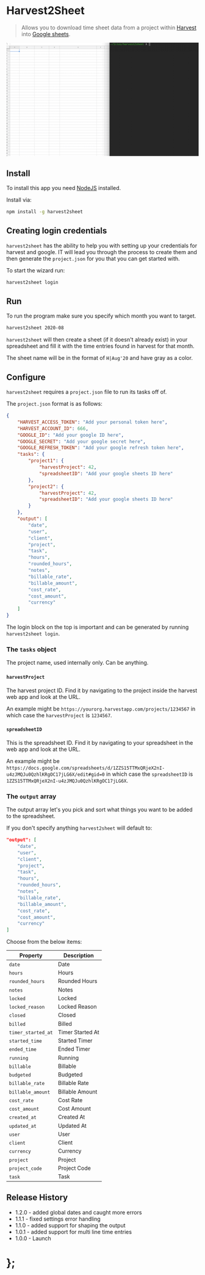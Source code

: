 # Harvest2Sheet

> Allows you to download time sheet data from a project within [Harvest](https://www.getharvest.com/) into [Google sheets](https://docs.google.com/spreadsheets).

<p align="center"><img src="https://raw.githubusercontent.com/dominikwilkowski/harvest2sheet/released/assets/harvest2sheet.gif" alt="Running harvest2sheet can batch several tasks together"></p>

## Install

To install this app you need [NodeJS](https://nodejs.org/en/) installed.

Install via:

```sh
npm install -g harvest2sheet
```

## Creating login credentials

`harvest2sheet` has the ability to help you with setting up your credentials for harvest and google. IT will lead you through the process to create them and then generate the `project.json` for you that you can get started with.

To start the wizard run:

```sh
harvest2sheet login
```

## Run

To run the program make sure you specify which month you want to target.

```sh
harvest2sheet 2020-08
```

`harvest2sheet` will then create a sheet (if it doesn't already exist) in your spreadsheet and fill it with the time entries found in harvest for that month.

The sheet name will be in the format of `H|Aug'20` and have gray as a color.

## Configure

`harvest2sheet` requires a `project.json` file to run its tasks off of.

The `project.json` format is as follows:

```json
{
	"HARVEST_ACCESS_TOKEN": "Add your personal token here",
	"HARVEST_ACCOUNT_ID": 666,
	"GOOGLE_ID": "Add your google ID here",
	"GOOGLE_SECRET": "Add your google secret here",
	"GOOGLE_REFRESH_TOKEN": "Add your google refresh token here",
	"tasks": {
		"project1": {
			"harvestProject": 42,
			"spreadsheetID": "Add your google sheets ID here"
		},
		"project2": {
			"harvestProject": 42,
			"spreadsheetID": "Add your google sheets ID here"
		}
	},
	"output": [
		"date",
		"user",
		"client",
		"project",
		"task",
		"hours",
		"rounded_hours",
		"notes",
		"billable_rate",
		"billable_amount",
		"cost_rate",
		"cost_amount",
		"currency"
	]
}
```

The login block on the top is important and can be generated by running `harvest2sheet login`.

### The `tasks` object

The project name, used internally only. Can be anything.

#### `harvestProject`

The harvest project ID. Find it by navigating to the project inside the harvest web app and look at the URL.

An example might be `https://yourorg.harvestapp.com/projects/1234567` in which case the `harvestProject` is `1234567`.

#### `spreadsheetID`

This is the spreadsheet ID. Find it by navigating to your spreadsheet in the web app and look at the URL.

An example might be `https://docs.google.com/spreadsheets/d/1ZZS15TTMxQRjeX2nI-u4zJMQJu0QzhlKRgOC17jLG6X/edit#gid=0`
in which case the `spreadsheetID` is `1ZZS15TTMxQRjeX2nI-u4zJMQJu0QzhlKRgOC17jLG6X`.

### The `output` array

The output array let's you pick and sort what things you want to be added to the spreadsheet.

If you don't specify anything `harvest2sheet` will default to:

```json
"output": [
	"date",
	"user",
	"client",
	"project",
	"task",
	"hours",
	"rounded_hours",
	"notes",
	"billable_rate",
	"billable_amount",
	"cost_rate",
	"cost_amount",
	"currency"
]
```

Choose from the below items:

| Property           | Description      |
| ------------------ | ---------------- |
| `date`             | Date             |
| `hours`            | Hours            |
| `rounded_hours`    | Rounded Hours    |
| `notes`            | Notes            |
| `locked`           | Locked           |
| `locked_reason`    | Locked Reason    |
| `closed`           | Closed           |
| `billed`           | Billed           |
| `timer_started_at` | Timer Started At |
| `started_time`     | Started Timer    |
| `ended_time`       | Ended Timer      |
| `running`          | Running          |
| `billable`         | Billable         |
| `budgeted`         | Budgeted         |
| `billable_rate`    | Billable Rate    |
| `billable_amount`  | Billable Amount  |
| `cost_rate`        | Cost Rate        |
| `cost_amount`      | Cost Amount      |
| `created_at`       | Created At       |
| `updated_at`       | Updated At       |
| `user`             | User             |
| `client`           | Client           |
| `currency`         | Currency         |
| `project`          | Project          |
| `project_code`     | Project Code     |
| `task`             | Task             |

## Release History

- 1.2.0 - added global dates and caught more errors
- 1.1.1 - fixed settings error handling
- 1.1.0 - added support for shaping the output
- 1.0.1 - added support for multi line time entries
- 1.0.0 - Launch

# };
